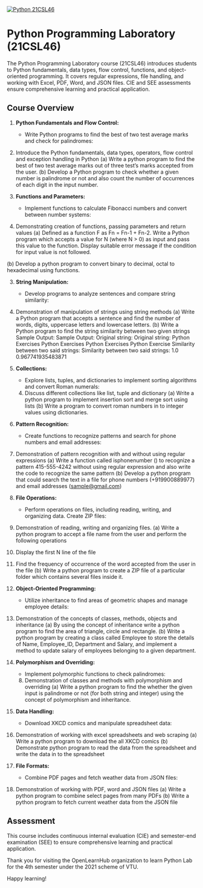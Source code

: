 [![Python 21CSL46](https://img.shields.io/badge/Python-21CSL46-blue?style=for-the-badge&logo=python)](#)

# Python Programming Laboratory (21CSL46)



The Python Programming Laboratory course (21CSL46) introduces students to Python fundamentals, data types, flow control, functions, and object-oriented programming. It covers regular expressions, file handling, and working with Excel, PDF, Word, and JSON files. CIE and SEE assessments ensure comprehensive learning and practical application.

## Course Overview

1. **Python Fundamentals and Flow Control:**
   - Write Python programs to find the best of two test average marks and check for palindromes:
1. Introduce the Python fundamentals, data types, operators, flow control and exception handling in Python
(a) Write a python program to find the best of two test average marks out of three test’s marks accepted from the user.
(b) Develop a Python program to check whether a given number is palindrome or not and also count the number of occurrences of each digit in the input number.


2. **Functions and Parameters:**
   - Implement functions to calculate Fibonacci numbers and convert between number systems:
  2. Demonstrating creation of functions, passing parameters and return values
(a) Defined as a function F as Fn = Fn-1 + Fn-2. Write a Python program which accepts a value for N (where N > 0) as input and pass this value to the function. Display suitable error message if the condition for input value is not followed.

(b) Develop a python program to convert binary to decimal, octal to hexadecimal using functions.

3. **String Manipulation:**
   - Develop programs to analyze sentences and compare string similarity:
  3. Demonstration of manipulation of strings using string methods
(a) Write a Python program that accepts a sentence and find the number of words, digits, uppercase letters and lowercase letters.
(b) Write a Python program to find the string similarity between two given strings
Sample Output: Sample Output:
Original string: Original string:
Python Exercises Python Exercises
Python Exercises Python Exercise
Similarity between two said strings: Similarity between two said strings:
1.0 0.967741935483871

4. **Collections:**
   - Explore lists, tuples, and dictionaries to implement sorting algorithms and convert Roman numerals:
   4. Discuss different collections like list, tuple and dictionary
(a) Write a python program to implement insertion sort and merge sort using lists
(b) Write a program to convert roman numbers in to integer values using dictionaries.


5. **Pattern Recognition:**
   - Create functions to recognize patterns and search for phone numbers and email addresses:
5. Demonstration of pattern recognition with and without using regular expressions
(a) Write a function called isphonenumber () to recognize a pattern 415-555-4242 without using regular expression and also write the code to recognize the same pattern
(b) Develop a python program that could search the text in a file for phone numbers (+919900889977) and email addresses (sample@gmail.com)

6. **File Operations:**
   - Perform operations on files, including reading, writing, and organizing data. Create ZIP files:
  6. Demonstration of reading, writing and organizing files.
(a) Write a python program to accept a file name from the user and perform the following operations
1. Display the first N line of the file
2. Find the frequency of occurrence of the word accepted from the user in the file
(b) Write a python program to create a ZIP file of a particular folder which contains several files inside it.

7. **Object-Oriented Programming:**
   - Utilize inheritance to find areas of geometric shapes and manage employee details:
 7. Demonstration of the concepts of classes, methods, objects and inheritance
(a) By using the concept of inheritance write a python program to find the area of triangle, circle and rectangle.
(b) Write a python program by creating a class called Employee to store the details of Name, Employee_ID, Department and Salary, and implement a method to update salary of employees belonging to a given department.

8. **Polymorphism and Overriding:**
   - Implement polymorphic functions to check palindromes:
   8. Demonstration of classes and methods with polymorphism and overriding
(a) Write a python program to find the whether the given input is palindrome or not (for both string and integer) using the concept of polymorphism and inheritance.

9. **Data Handling:**
   - Download XKCD comics and manipulate spreadsheet data:
  9. Demonstration of working with excel spreadsheets and web scraping
(a) Write a python program to download the all XKCD comics
(b) Demonstrate python program to read the data from the spreadsheet and write the data in to the spreadsheet

10. **File Formats:**
    - Combine PDF pages and fetch weather data from JSON files:
   10. Demonstration of working with PDF, word and JSON files
(a) Write a python program to combine select pages from many PDFs
(b) Write a python program to fetch current weather data from the JSON file

## Assessment
This course includes continuous internal evaluation (CIE) and semester-end examination (SEE) to ensure comprehensive learning and practical application.

Thank you for visiting the OpenLearnHub organization to learn Python Lab for the 4th semester under the 2021 scheme of VTU.

Happy learning!
